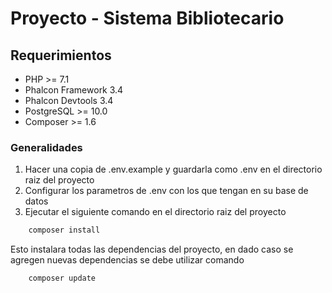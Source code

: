 # Proyecto - Sistema Bibliotecario
## Requerimientos
* PHP >= 7.1
* Phalcon Framework  3.4
* Phalcon Devtools 3.4
* PostgreSQL >= 10.0
* Composer >= 1.6

### Generalidades

1. Hacer una copia de .env.example y guardarla como .env en el directorio raiz del proyecto
2. Configurar los parametros de .env con los que tengan en su base de datos
3. Ejecutar  el siguiente comando en el directorio raiz del proyecto

```bash
	composer install 
```   
Esto instalara todas las dependencias del proyecto, en dado caso se agregen nuevas dependencias se debe utilizar comando

```bash
	composer update 
```